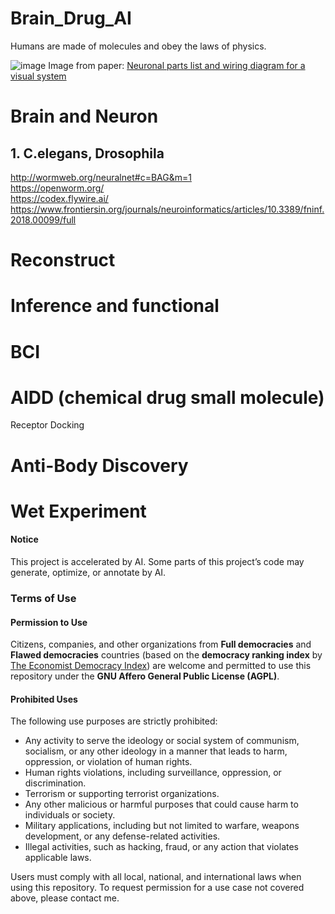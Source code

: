 # Brain_Drug_AI

Humans are made of molecules and obey the laws of physics.

![image](https://github.com/user-attachments/assets/9571f61c-ff84-4d5e-8fbb-ea7d4b80d4d1)
Image from paper: [Neuronal parts list and wiring diagram for a visual system](https://www.nature.com/articles/s41586-024-07981-1)

# Brain and Neuron
## 1. C.elegans, Drosophila
http://wormweb.org/neuralnet#c=BAG&m=1  
https://openworm.org/  
https://codex.flywire.ai/  
https://www.frontiersin.org/journals/neuroinformatics/articles/10.3389/fninf.2018.00099/full

# Reconstruct

# Inference and functional

# BCI

# AIDD (chemical drug small molecule)
Receptor
Docking

# Anti-Body Discovery

# Wet Experiment


####  Notice
This project is accelerated by AI. Some parts of this project’s code may generate, optimize, or annotate by AI.

### Terms of Use

#### Permission to Use
Citizens, companies, and other organizations from **Full democracies** and **Flawed democracies** countries (based on the **democracy ranking index** by [The Economist Democracy Index](https://en.wikipedia.org/wiki/The_Economist_Democracy_Index)) are welcome and permitted to use this repository under the **GNU Affero General Public License (AGPL)**.

#### Prohibited Uses

The following use purposes are strictly prohibited:

- Any activity to serve the ideology or social system of communism, socialism, or any other ideology in a manner that leads to harm, oppression, or violation of human rights.
- Human rights violations, including surveillance, oppression, or discrimination.
- Terrorism or supporting terrorist organizations.
- Any other malicious or harmful purposes that could cause harm to individuals or society.
- Military applications, including but not limited to warfare, weapons development, or any defense-related activities.
- Illegal activities, such as hacking, fraud, or any action that violates applicable laws.

Users must comply with all local, national, and international laws when using this repository. To request permission for a use case not covered above, please contact me.
